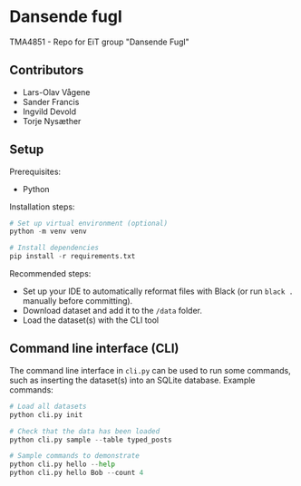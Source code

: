 # Dansende fugl

TMA4851 - Repo for EiT group "Dansende Fugl"

## Contributors

- Lars-Olav Vågene
- Sander Francis
- Ingvild Devold
- Torje Nysæther

## Setup

Prerequisites:

- Python

Installation steps:

```python
# Set up virtual environment (optional)
python -m venv venv

# Install dependencies
pip install -r requirements.txt
```

Recommended steps:

- Set up your IDE to automatically reformat files with Black (or run `black .` manually before committing).
- Download dataset and add it to the `/data` folder.
- Load the dataset(s) with the CLI tool

## Command line interface (CLI)

The command line interface in `cli.py` can be used to run some commands, such
as inserting the dataset(s) into an SQLite database. Example commands:

```python
# Load all datasets
python cli.py init

# Check that the data has been loaded
python cli.py sample --table typed_posts

# Sample commands to demonstrate
python cli.py hello --help
python cli.py hello Bob --count 4
```
